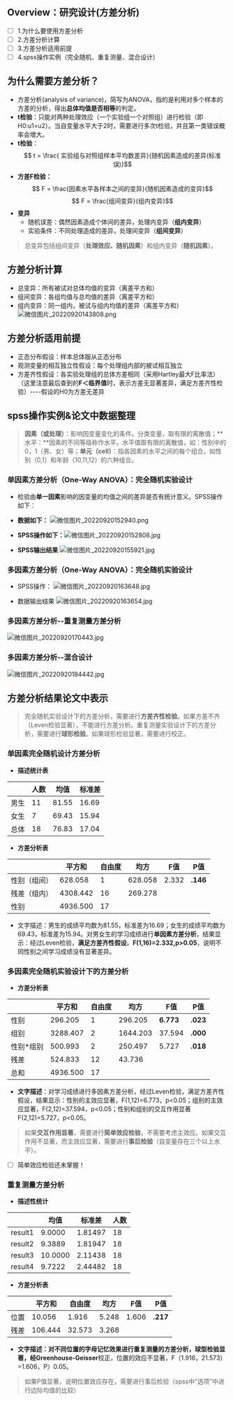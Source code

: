 ﻿## Overview：研究设计(方差分析)
 - [ ] 1.为什么要使用方差分析
 - [ ] 2.方差分析计算
 - [ ] 3.方差分析适用前提
 - [ ] 4.spss操作实例（完全随机、重复测量、混合设计）
 
 ## 为什么需要方差分析？
 
 - 方差分析(analysis of variance)，简写为ANOVA，指的是利用对多个样本的方差的分析，得出**总体均值是否相等**的判定。
 - **t检验**：只能对两种处理效应（一个实验组一个对照组）进行检验（即H0:u1=u2）。当自变量水平大于2时，需要进行多次t检验，并且第一类错误概率会增大。
 - **t检验**：$$ t   =  \frac{ 实验组与对照组样本平均数差异}{随机因素造成的差异(标准误)}$$
 - **方差F检验：**$$ F =  \frac{因素水平各样本之间的变异}{随机因素造成的变异}$$
 $$ F =  \frac{组间变异}{组内变异}$$
 - **变异**
    - 随机误差：偶然因素造成个体间的差异，处理内变异（**组内变异**）
    - 实验条件：不同处理造成的差异，处理间变异（**组间变异**）
> 总变异包括组间变异（**处理效应、随机因素**）和组内变异（**随机因素**）。

 ## 方差分析计算
 

 - 总变异：所有被试对总体均值的变异（离差平方和）
 - 组间变异：各组均值与总均值的差异（离差平方和）
 - 组内变异：同一组内，被试与组内均值的差异（离差平方和）
![微信图片_20220920143808.png](https://s2.loli.net/2022/09/20/VeqKjMbYJNfA14S.png)

## 方差分析适用前提

 - 正态分布假设：样本总体服从正态分布
 - 观测变量的相互独立性假设：每个处理组内部的被试相互独立
 - 方差齐性假设：各实验处理组的总体方差相同（采用Hartley最大F比率法）（这里注意最后查到的**F＜临界值**时，表示方差无显著差异，满足方差齐性检验）----假设的H0为方差无差异
 
## spss操作实例&论文中数据整理

> **因素（或处理）**：影响因变量变化的条件。分类变量，取有限的离散值；**水平：**因素的不同等级称作水平。水平值取有限的离散值，如：性别中的0，1（男、女）等；**单元（cell）**：指各因素的水平之间的每个组合。如性别（0,1）和年龄（10,11,12）的六种组合。

### 单因素方差分析（One-Way ANOVA）：完全随机实验设计

 - 检验由**单一因素**影响的因变量的均值之间的差异是否有统计意义。SPSS操作如下：
 - **数据如下：**
![微信图片_20220920152940.png](https://s2.loli.net/2022/09/20/RkUt4z85Bi7yo12.png)
 
 - **SPSS操作如下：**![微信图片_20220920152808.jpg](https://s2.loli.net/2022/09/20/8lF2qXmjJh1vzUY.jpg)
 - **SPSS输出结果**
 ![微信图片_20220920155921.jpg](https://s2.loli.net/2022/09/20/hJwjsXbUaRQPf1S.jpg)

### 多因素方差分析（One-Way ANOVA）：完全随机实验设计

 - SPSS操作：
 ![微信图片_20220920163648.jpg](https://s2.loli.net/2022/09/20/gS6wGmiTvqCdxEy.jpg)

 

 - 数据输出结果
 ![微信图片_20220920163654.jpg](https://s2.loli.net/2022/09/20/bGPd6meLJ8DVzfw.jpg)

### 多因素方差分析--重复测量方差分析
![微信图片_20220920170443.jpg](https://s2.loli.net/2022/09/20/eXsLqPnGjAUyHkR.jpg)

### 多因素方差分析--混合设计
![微信图片_20220920184442.jpg](https://s2.loli.net/2022/09/20/3IxvG6dl5LWZgkY.jpg)

## 方差分析结果论文中表示

>完全随机实验设计下的方差分析，需要进行**方差齐性检验**。如果方差不齐（Leven检验显著），不能进行方差分析。重复测量实验设计下的方差分析，需要进行**球形检验**。如果球形检验显著，需要进行校正。

### 单因素完全随机设计方差分析

 - **描述统计表**
 
|  | 人数 |均值  |标准差|
|--|--|--|--|
| 男生 | 11 |81.55|16.69|
| 女生 | 7 |69.43|15.94|
| 总体 |  18|76.83|17.04|

 - **方差分析表**
  
|  | 平方和 | 自由度 |均方| F值 |P值  |
|--|--|--|--|--|--|
| 性别（组间） | 628.058 | 1 |628.058|2.332|**.146**|
| 残差（组内） | 4308.442 | 16 |269.278|||
| 性别 | 4936.500 | 17 ||||

 - 文字描述：男生的成绩平均数为81.55，标准差为16.69；女生的成绩平均数为69.43，标准差为15.94。对男女生的学习成绩进行**单因素方差分析**，结果显示：经过Leven检验，**满足方差齐性假设**。**F(1,16)=2.332,p>0.05**，说明不同性别之间学习成绩没有显著差异。

### 多因素完全随机实验设计下的方差分析

 - **方差分析表**
 
|  | 平方和 | 自由度 |均方| F值 |P值  |
|--|--|--|--|--|--|
| 性别 | 296.205 | 1 |296.205|**6.773**|**.023**|
| 组别 | 3288.407 | 2 |1644.203|37.594|**.000**|
| 性别*组别 | 500.993 | 2 |250.497|5.727|**.018**|
| 残差 | 524.833 | 12 |43.736|||
| 总和 | 4936.500 | 17 ||||
 
 - **文字描述**：对学习成绩进行多因素方差分析，经过Leven检验，满足方差齐性假设，结果显示：性别的主效应显著，F(1,12)=6.773，p<0.05；组别的主效应显著，F(2,12)=37.594，p<0.05；性别和组别的交互作用显著F(2,12)=5.727，p<0.05。
 > 如果**交互作用显著**，需要进行**简单效应检验**，不需要考虑主效应。如果交互作用不显著，而主效应显著，需要进行**事后检验**（自变量存在三个以上水平）。
 
 
 - [ ] 简单效应检验还未掌握！

 ### 重复测量方差分析
 

 - **描述性统计**

|  | 均值 |标准差 |人数  |
|--|--|--|--|
| result1 | 9.0000 | 1.81497 |  18|
| result2 | 9.3889 | 1.81947 | 18 |
| result3 | 10.0000 | 2.11438 | 18 |
| result4 | 9.7222 | 2.44482 | 18 |

   
 - **方差分析表**

|  | 平方和 | 自由度 |均方| F值 |P值  |
|--|--|--|--|--|--|
| 位置 | 10.056 | 1.916 |5.248|1.606|**.217**|
| 残差 | 106.444 | 32.573 |3.268|||

 - **文字描述：**对不同位置的字母记忆效果进行重复测量的方差分析，**球型检验显著**，经**Greenhouse-Geisser**校正，位置的效应不显著，F（1.916，21.573）=1.606，P〉0.05。

> 如果P值显著，说明位置效应存在，需要进行事后检验（spss中“选项”中进行边际均值的比较）

